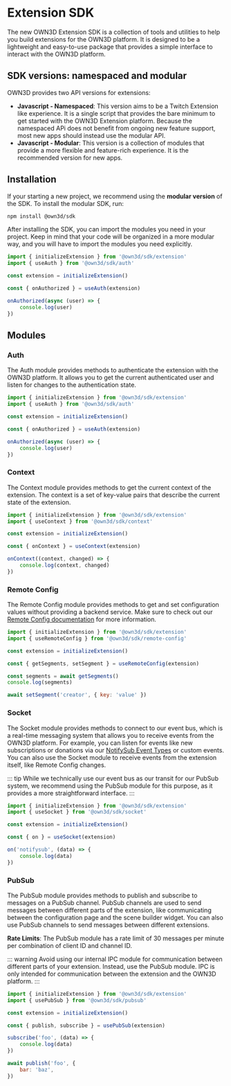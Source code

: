 # Extension SDK

The new OWN3D Extension SDK is a collection of tools and utilities to help you build extensions for the OWN3D platform.
It is designed to be a lightweight and easy-to-use package that provides a simple interface to interact with the OWN3D
platform.

## SDK versions: namespaced and modular

OWN3D provides two API versions for extensions:

- **Javascript - Namespaced**: This version aims to be a Twitch Extension like experience. It is a single script that
  provides the bare minimum to get started with the OWN3D Extension platform. Because the namespaced APi does not
  benefit from ongoing new feature support, most new apps should instead use the modular API.
- **Javascript - Modular**: This version is a collection of modules that provide a more flexible and feature-rich
  experience. It is the recommended version for new apps.

## Installation

If your starting a new project, we recommend using the **modular version** of the SDK. To install the modular SDK, run:

```bash
npm install @own3d/sdk
```

After installing the SDK, you can import the modules you need in your project. Keep in mind that your code will be
organized in a more modular way, and you will have to import the modules you need explicitly.

```js
import { initializeExtension } from '@own3d/sdk/extension'
import { useAuth } from '@own3d/sdk/auth'

const extension = initializeExtension()

const { onAuthorized } = useAuth(extension)

onAuthorized(async (user) => {
    console.log(user)
})
```

## Modules

### Auth

The Auth module provides methods to authenticate the extension with the OWN3D platform. It allows you to get the current
authenticated user and listen for changes to the authentication state.

```js
import { initializeExtension } from '@own3d/sdk/extension'
import { useAuth } from '@own3d/sdk/auth'

const extension = initializeExtension()

const { onAuthorized } = useAuth(extension)

onAuthorized(async (user) => {
    console.log(user)
})
```

### Context

The Context module provides methods to get the current context of the extension. The context is a set of key-value pairs
that describe the current state of the extension.

```js
import { initializeExtension } from '@own3d/sdk/extension'
import { useContext } from '@own3d/sdk/context'

const extension = initializeExtension()

const { onContext } = useContext(extension)

onContext((context, changed) => {
    console.log(context, changed)
})
```

### Remote Config

The Remote Config module provides methods to get and set configuration values without providing a backend service. Make
sure to check out our [Remote Config documentation](./remote-config.md) for more information.

```js
import { initializeExtension } from '@own3d/sdk/extension'
import { useRemoteConfig } from '@own3d/sdk/remote-config'

const extension = initializeExtension()

const { getSegments, setSegment } = useRemoteConfig(extension)

const segments = await getSegments()
console.log(segments)

await setSegment('creator', { key: 'value' })
```

### Socket

The Socket module provides methods to connect to our event bus, which is a real-time messaging system that allows you to
receive events from the OWN3D platform. For example, you can listen for events like new subscriptions or donations via
our [NotifySub Event Types](../notify-sub/event-types.md) or custom events. You can also use the Socket module to
receive events from the extension itself, like Remote Config changes.

::: tip
While we technically use our event bus as our transit for our PubSub system, we recommend using the PubSub module
for this purpose, as it provides a more straightforward interface.
:::

```js
import { initializeExtension } from '@own3d/sdk/extension'
import { useSocket } from '@own3d/sdk/socket'

const extension = initializeExtension()

const { on } = useSocket(extension)

on('notifysub', (data) => {
    console.log(data)
})
```

### PubSub

The PubSub module provides methods to publish and subscribe to messages on a PubSub channel. PubSub channels are used to
send messages between different parts of the extension, like communicating between the configuration page and the scene
builder widget. You can also use PubSub channels to send messages between different extensions.

**Rate Limits**: The PubSub module has a rate limit of 30 messages per minute per combination of client ID and channel
ID.

::: warning
Avoid using our internal IPC module for communication between different parts of your extension. Instead, use the PubSub
module. IPC is only intended for communication between the extension and the OWN3D platform.
:::

```js
import { initializeExtension } from '@own3d/sdk/extension'
import { usePubSub } from '@own3d/sdk/pubsub'

const extension = initializeExtension()

const { publish, subscribe } = usePubSub(extension)

subscribe('foo', (data) => {
    console.log(data)
})

await publish('foo', {
    bar: 'baz',
})
```


